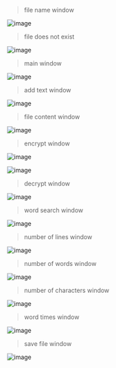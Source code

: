 > file name window

![image](https://user-images.githubusercontent.com/101745968/169900729-493885bb-27da-4d1c-b341-99f0a9bfec59.png)

> file does not exist

![image](https://user-images.githubusercontent.com/101745968/169900764-7a56c3f8-4cbf-435b-94e4-39aab891a350.png)

> main window

![image](https://user-images.githubusercontent.com/101745968/169900789-b3f42aa3-9b17-442f-8240-cfa5fcad0eba.png)

> add text window

![image](https://user-images.githubusercontent.com/101745968/169900858-907c146c-605f-42fb-a713-a63db5fa6c9a.png)

> file content window

![image](https://user-images.githubusercontent.com/101745968/169900889-ff184023-743a-4335-a770-c20e39d51f27.png)

> encrypt window

![image](https://user-images.githubusercontent.com/101745968/169900927-0770fd9f-49e9-4818-b5ac-0f60b9428870.png)

![image](https://user-images.githubusercontent.com/101745968/169900954-03f6db28-4884-440e-98b2-1cec26a08f24.png)

> decrypt window

![image](https://user-images.githubusercontent.com/101745968/169902103-41412a86-d45c-4ff9-8bc2-70505246095a.png)

> word search window

![image](https://user-images.githubusercontent.com/101745968/169902162-45494cd3-0239-4b6c-9e6d-fbde5b7fee28.png)

> number of lines window

![image](https://user-images.githubusercontent.com/101745968/169902197-f5d6096e-dc4c-4f60-ab09-897718441a61.png)

> number of words window

![image](https://user-images.githubusercontent.com/101745968/169902213-56ed23e3-e5a3-4d06-9111-f00b053cd385.png)

> number of characters window

![image](https://user-images.githubusercontent.com/101745968/169902231-2029380e-789b-4097-8a13-e66fda95b736.png)

> word times window

![image](https://user-images.githubusercontent.com/101745968/169902392-0d999db6-dab4-45d3-a630-a99d7e7f82aa.png)

> save file window

![image](https://user-images.githubusercontent.com/101745968/169902419-ed064eb3-a085-4507-ad28-213516b4d131.png)
